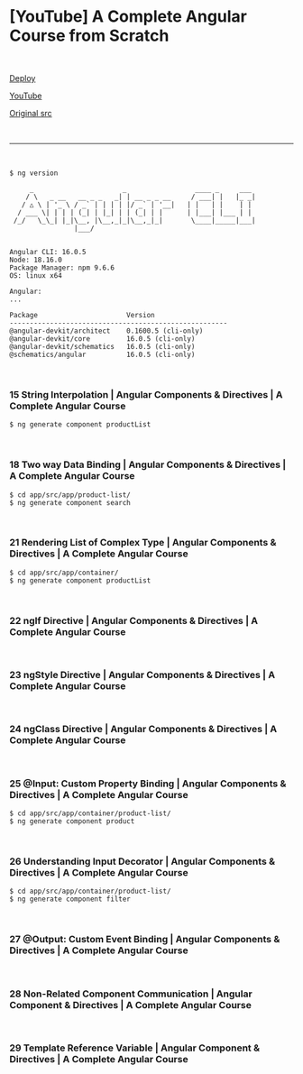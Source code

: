 # [YouTube] A Complete Angular Course from Scratch

<br/>

[Deploy](https://a-complete-angular-course-from-scratch.jsdev.org/)

[YouTube](https://www.youtube.com/playlist?list=PL1BztTYDF-QNlGo5-g65Xj1mINHYk_FM9)

[Original src](https://github.com/manojjha86/angular-16-complete-course/tree/main/angular-16-resources)

<br/>
<hr/>
<br/>

```
$ ng version

     _                      _                 ____ _     ___
    / \   _ __   __ _ _   _| | __ _ _ __     / ___| |   |_ _|
   / △ \ | '_ \ / _` | | | | |/ _` | '__|   | |   | |    | |
  / ___ \| | | | (_| | |_| | | (_| | |      | |___| |___ | |
 /_/   \_\_| |_|\__, |\__,_|_|\__,_|_|       \____|_____|___|
                |___/


Angular CLI: 16.0.5
Node: 18.16.0
Package Manager: npm 9.6.6
OS: linux x64

Angular:
...

Package                      Version
------------------------------------------------------
@angular-devkit/architect    0.1600.5 (cli-only)
@angular-devkit/core         16.0.5 (cli-only)
@angular-devkit/schematics   16.0.5 (cli-only)
@schematics/angular          16.0.5 (cli-only)

```

<br/>

### 15 String Interpolation | Angular Components & Directives | A Complete Angular Course

```
$ ng generate component productList
```

<br/>

### 18 Two way Data Binding | Angular Components & Directives | A Complete Angular Course

```
$ cd app/src/app/product-list/
$ ng generate component search
```

<br/>

### 21 Rendering List of Complex Type | Angular Components & Directives | A Complete Angular Course

```
$ cd app/src/app/container/
$ ng generate component productList
```

<br/>

### 22 ngIf Directive | Angular Components & Directives | A Complete Angular Course

<br/>

### 23 ngStyle Directive | Angular Components & Directives | A Complete Angular Course

<br/>

### 24 ngClass Directive | Angular Components & Directives | A Complete Angular Course

<br/>

### 25 @Input: Custom Property Binding | Angular Components & Directives | A Complete Angular Course

```
$ cd app/src/app/container/product-list/
$ ng generate component product
```

<br/>

### 26 Understanding Input Decorator | Angular Components & Directives | A Complete Angular Course

```
$ cd app/src/app/container/product-list/
$ ng generate component filter
```

<br/>

### 27 @Output: Custom Event Binding | Angular Components & Directives | A Complete Angular Course

<br/>

### 28 Non-Related Component Communication | Angular Component & Directives | A Complete Angular Course

<br/>

### 29 Template Reference Variable | Angular Component & Directives | A Complete Angular Course
